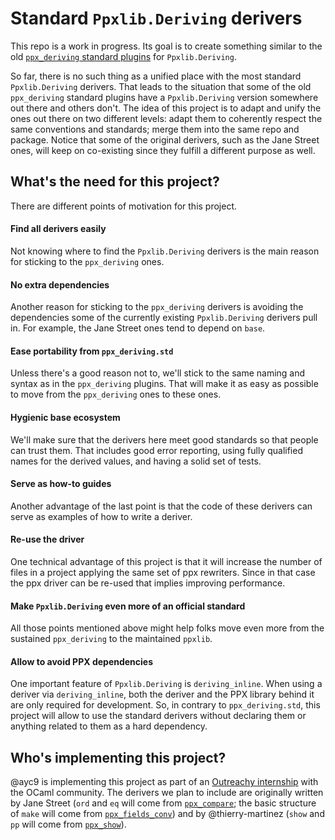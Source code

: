 # Standard `Ppxlib.Deriving` derivers

This repo is a work in progress. Its goal is to create something similar to the old [`ppx_deriving` standard plugins](https://github.com/ocaml-ppx/ppx_deriving/tree/master/src_plugins) for `Ppxlib.Deriving`.

So far, there is no such thing as a unified place with the most standard `Ppxlib.Deriving` derivers. That leads to the situation that some of the old `ppx_deriving` standard plugins have a `Ppxlib.Deriving` version somewhere out there and others don't. The idea of this project is to adapt and unify the ones out there on two different levels: adapt them to coherently respect the same conventions and standards; merge them into the same repo and package. Notice that some of the original derivers, such as the Jane Street ones, will keep on co-existing since they fulfill a different purpose as well.

## What's the need for this project?

There are different points of motivation for this project.

#### Find all derivers easily

Not knowing where to find the `Ppxlib.Deriving` derivers is the main reason for sticking to the `ppx_deriving` ones.

#### No extra dependencies

Another reason for sticking to the `ppx_deriving` derivers is avoiding the dependencies some of the currently existing `Ppxlib.Deriving` derivers pull in. For example, the Jane Street ones tend to depend on `base`.

#### Ease portability from `ppx_deriving.std`

Unless there's a good reason not to, we'll stick to the same naming and syntax as in the `ppx_deriving` plugins. That will make it as easy as possible to move from the `ppx_deriving` ones to these ones.

#### Hygienic base ecosystem

We'll make sure that the derivers here meet good standards so that people can trust them. That includes good error reporting, using fully qualified names for the derived values, and having a solid set of tests.

#### Serve as how-to guides

Another advantage of the last point is that the code of these derivers can serve as examples of how to write a deriver.

#### Re-use the driver

One technical advantage of this project is that it will increase the number of files in a project applying the same set of ppx rewriters. Since in that case the ppx driver can be re-used that implies improving performance.

#### Make `Ppxlib.Deriving` even more of an official standard

All those points mentioned above might help folks move even more from the sustained `ppx_deriving` to the maintained `ppxlib`.

#### Allow to avoid PPX dependencies

One important feature of `Ppxlib.Deriving` is `deriving_inline`. When using a deriver via `deriving_inline`, both the deriver and the PPX library behind it are only required for development. So, in contrary to `ppx_deriving.std`, this project will allow to use the standard derivers without declaring them or anything related to them as a hard dependency.

## Who's implementing this project?

@ayc9 is implementing this project as part of an [Outreachy internship](https://www.outreachy.org/) with the OCaml community. The derivers we plan to include are originally written by Jane Street (`ord` and `eq` will come from [`ppx_compare`](https://github.com/janestreet/ppx_compare); the basic structure of `make` will come from [`ppx_fields_conv`](https://github.com/janestreet/ppx_fields_conv)) and by @thierry-martinez (`show` and `pp` will come from [`ppx_show`](https://github.com/thierry-martinez/ppx_show)).


